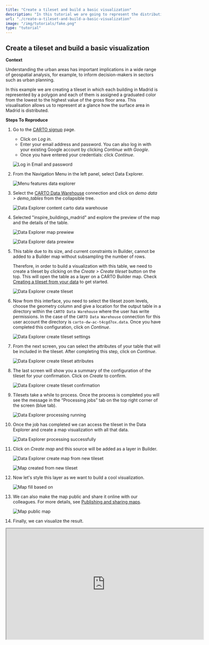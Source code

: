 ```yaml
---
title: "Create a tileset and build a basic visualization"
description: "In this tutorial we are going to represent the distribution of the most populated places by applying colours to each type of place and a point size based on the maximum population." 
url: "./create-a-tileset-and-build-a-basic-visualization"
image: "/img/tutorials/fake.png"
type: "tutorial"
---
```

## Create a tileset and build a basic visualization

**Context**

Understanding the urban areas has important implications in a wide range of geospatial analysis, for example, to inform decision-makers in sectors such as urban planning.

<!-- This dataset is provided by Inspire, and it requires a tileset to be visualized entirely due to their size. -->

In this example we are creating a tileset in which each building in Madrid is represented by a polygon and each of them is assigned a graduated color from the lowest to the highest value of the gross floor area. This visualisation allows us to represent at a glance how the surface area in Madrid is distributed.

**Steps To Reproduce**

1. Go to the <a href="http://app.carto.com/signup" target="_blank">CARTO signup</a> page.
   - Click on *Log in*.
   - Enter your email address and password. You can also log in with your existing Google account by clicking *Continue with Google*.
   - Once you have entered your credentials: click *Continue*.

   ![Log in Email and password](/img/cloud-native-workspace/get-started/login.png)

2. From the Navigation Menu in the left panel, select Data Explorer. 

   ![Menu features data explorer](/img/cloud-native-workspace/tutorials/tutorial1_the_menu_features_data_explorer.png)

3. Select the [CARTO Data Warehouse](../../connections/carto-data-warehouse) connection and click on *demo data > demo_tables* from the collapsible tree. 

   ![Data Explorer content carto data warehouse](/img/cloud-native-workspace/tutorials/tutorial1_content_carto_dw.png)

4. Selected "inspire_buildings_madrid" and explore the preview of the map and the details of the table.

   ![Data Explorer map prewiew](/img/cloud-native-workspace/tutorials/tutorial6_de_map_preview.png)

   ![Data Explorer data prewiew](/img/cloud-native-workspace/tutorials/tutorial6_de_data_preview.png)

5. This table due to its size, and current constraints in Builder, cannot be added to a Builder map without subsampling the number of rows. 

    Therefore, in order to build a visualization with this table, we need to create a tileset by clicking on the *Create > Create tileset* button on the top. This will open the table as a layer on a CARTO Builder map. Check [Creating a tileset from your data](../../data-explorer/creating-a-tileset-from-your-data) to get started.

   ![Data Explorer create tileset](/img/cloud-native-workspace/tutorials/tutorial6_de_create_tileset.png)

6. Now from this interface, you need to select the tileset zoom levels, choose the geometry column and give a location for the output table in a directory within the `CARTO Data Warehouse` where the user has write permissions. In the case of the `CARTO Data Warehouse` connection for this user account the directory is `carto-dw-ac-t4cgd7ox.data`. Once you have completed this configuration, click on *Continue*.

   ![Data Explorer create tileset settings](/img/cloud-native-workspace/tutorials/tutorial6_de_create_tileset_settings.png)

7. From the next screen, you can select the attributes of your table that will be included in the tileset. After completing this step, click on *Continue*. 

   ![Data Explorer create tileset attributes](/img/cloud-native-workspace/tutorials/tutorial6_de_create_tileset_attributes.png)

8. The last screen will show you a summary of the configuration of the tileset for your confirmation. Click on *Create* to confirm.

   ![Data Explorer create tileset confirmation](/img/cloud-native-workspace/tutorials/tutorial6_de_create_tileset_confirmation.png)

9. Tilesets take a while to process. Once the process is completed you will see the message in the “Processing jobs” tab on the top right corner of the screen (blue tab).

   ![Data Explorer processing running](/img/cloud-native-workspace/tutorials/tutorial6_de_processing_running.png)

10. Once the job has completed we can access the tileset in the Data Explorer and create a map visualization with all that data. 

    ![Data Explorer processing successfully](/img/cloud-native-workspace/tutorials/tutorial6_de_processing_successfully.png)

11. Click on *Create map* and this source will be added as a layer in Builder.

    ![Data Explorer create map from new tileset](/img/cloud-native-workspace/tutorials/tutorial6_de_create_map_from_new_tileset.png)

    ![Map created from new tileset](/img/cloud-native-workspace/tutorials/tutorial6_de_map_created_from_new_tileset.png)

12. Now let's style this layer as we want to build a cool visualization.

    ![Map fill based on](/img/cloud-native-workspace/tutorials/tutorial6_map_fill_based_on.png)

13. We can also make the map public and share it online with our colleagues. For more details, see [Publishing and sharing maps](../../maps/publishing-and-sharing-maps).

    ![Map public map](/img/cloud-native-workspace/tutorials/tutorial6_map_public.png)

14. Finally, we can visualize the result.

   <iframe width="640px" height="360px" src="https://gcp-europe-west1.app.carto.com/map/c04ec4da-1b01-4133-99fb-5daa8044b6cf"></iframe>